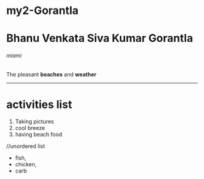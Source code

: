 # my2-Gorantla
# Bhanu Venkata Siva Kumar Gorantla
###### miami

The pleasant **beaches** and **weather**
 

---
# activities list

1. Taking pictures
2. cool breeze
3. having beach food

//unordered list

- fish, 
- chicken,
- carb
